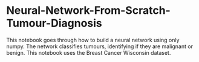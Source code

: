 # Neural-Network-From-Scratch-Tumour-Diagnosis
This notebook goes through how to build a neural network using only numpy. The network classifies tumours, identifying if they are malignant or benign. This notebook uses the Breast Cancer Wisconsin dataset.
